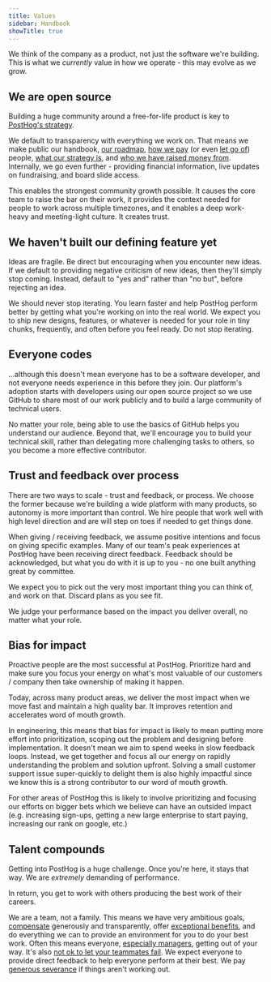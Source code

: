 ```yaml
---
title: Values
sidebar: Handbook
showTitle: true
---
```


We think of the company as a product, not just the software we're building. This is what we *currently* value in how we operate - this may evolve as we grow. 

## We are open source

Building a huge community around a free-for-life product is key to [PostHog's strategy](/handbook/strategy/overview).

We default to transparency with everything we work on. That means we make public our handbook, [our roadmap](/handbook/strategy/roadmap), [how we pay](/handbook/people/compensation) (or even [let go of](/handbook/people/offboarding)) people, [what our strategy is](/handbook/strategy/overview), and [who we have raised money from](/handbook/strategy/investors). Internally, we go even further - providing financial information, live updates on fundraising, and board slide access.

This enables the strongest community growth possible. It causes the core team to raise the bar on their work, it provides the context needed for people to work across multiple timezones, and it enables a deep work-heavy and meeting-light culture. It creates trust.

## We haven't built our defining feature yet

Ideas are fragile. Be direct but encouraging when you encounter new ideas. If we default to providing negative criticism of new ideas, then they'll simply stop coming. Instead, default to "yes and" rather than "no but", before rejecting an idea.

We should never stop iterating. You learn faster and help PostHog perform better by getting what you're working on into the real world. We expect you to ship new designs, features, or whatever is needed for your role in tiny chunks, frequently, and often before you feel ready. Do not stop iterating.

## Everyone codes

...although this doesn't mean everyone has to be a software developer, and not everyone needs experience in this before they join. Our platform's adoption starts with developers using our open source project so we use GitHub to share most of our work publicly and to build a large community of technical users.

No matter your role, being able to use the basics of GitHub helps you understand our audience. Beyond that, we'll encourage you to build your technical skill, rather than delegating more challenging tasks to others, so you become a more effective contributor.

## Trust and feedback over process

There are two ways to scale - trust and feedback, or process. We choose the former because we're building a wide platform with many products, so autonomy is more important than control. We hire people that work well with high level direction and are will step on toes if needed to get things done.

When giving / receiving feedback, we assume positive intentions and focus on giving specific examples. Many of our team's peak experiences at PostHog have been receiving direct feedback. Feedback should be acknowledged, but what you do with it is up to you - no one built anything great by committee.

We expect you to pick out the very most important thing you can think of, and work on that. Discard plans as you see fit.

We judge your performance based on the impact you deliver overall, no matter what your role.

## Bias for impact

Proactive people are the most successful at PostHog. Prioritize hard and make sure you focus your energy on what's most valuable of our customers / company then take ownership of making it happen.

Today, across many product areas, we deliver the most impact when we move fast and maintain a high quality bar. It improves retention and accelerates word of mouth growth.

In engineering, this means that bias for impact is likely to mean putting more effort into prioritization, scoping out the problem and designing before implementation. It doesn't mean we aim to spend weeks in slow feedback loops. Instead, we get together and focus all our energy on rapidly understanding the problem and solution upfront. Solving a small customer support issue super-quickly to delight them is also highly impactful since we know this is a strong contributor to our word of mouth growth.

For other areas of PostHog this is likely to involve prioritizing and focusing our efforts on bigger bets which we believe can have an outsided impact (e.g. increasing sign-ups, getting a new large enterprise to start paying, increasing our rank on google, etc.)

## Talent compounds

Getting into PostHog is a huge challenge. Once you're here, it stays that way. We are *extremely* demanding of performance.

In return, you get to work with others producing the best work of their careers.

We are a team, not a family. This means we have very ambitious goals, [compensate](https://posthog.com/handbook/people/compensation#how-it-works) generously and transparently, offer [exceptional benefits](/handbook/people/benefits), and do everything we can to provide an environment for you to do your best work. Often this means everyone, [especially managers](/handbook/company/management), getting out of your way. It's also [not ok to let your teammates fail](/handbook/company/culture/#dont-let-others-fail). We expect everyone to provide direct feedback to help everyone perform at their best. We pay [generous severance](/handbook/people/compensation#severance) if things aren't working out.
